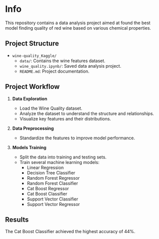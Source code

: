 # Info

This repository contains a data analysis project aimed at found the best model finding quality of red wine based on various chemical properties.

## Project Structure

- `wine-quality_Kaggle/`
    - `data/`: Contains the wine features dataset.
    - `wine_quality.ipynb/`: Saved data analysis project.
    - `README.md`: Project documentation.
 
## Project Workflow

1. **Data Exploration**
   - Load the Wine Quality dataset.
   - Analyze the dataset to understand the structure and relationships.
   - Visualize key features and their distributions.
   
2. **Data Preprocessing**
   - Standardize the features to improve model performance.
   
3. **Models Training**
   - Split the data into training and testing sets.
   - Train several machine learning models:
      - Linear Regression
      - Decision Tree Classifier
      - Random Forest Regressor
      - Random Forest Classifier
      - Cat Boost Regressor
      - Cat Boost Classifier
      - Support Vector Classifier
      - Support Vector Regressor

## Results

The Cat Boost Classifier achieved the highest accuracy of 44%. 
    
